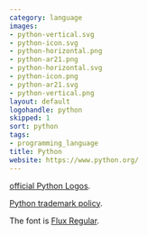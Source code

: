 ```yaml
---
category: language
images:
- python-vertical.svg
- python-icon.svg
- python-horizontal.png
- python-ar21.png
- python-horizontal.svg
- python-icon.png
- python-ar21.svg
- python-vertical.png
layout: default
logohandle: python
skipped: 1
sort: python
tags:
- programming_language
title: Python
website: https://www.python.org/
---
```


[official Python Logos](http://www.python.org/community/logos/).

[Python trademark policy](http://www.python.org/psf/trademarks/).

The font is [Flux Regular](http://www.myfonts.com/fonts/t26/flux/regular/?refby=vectorlogozone).
